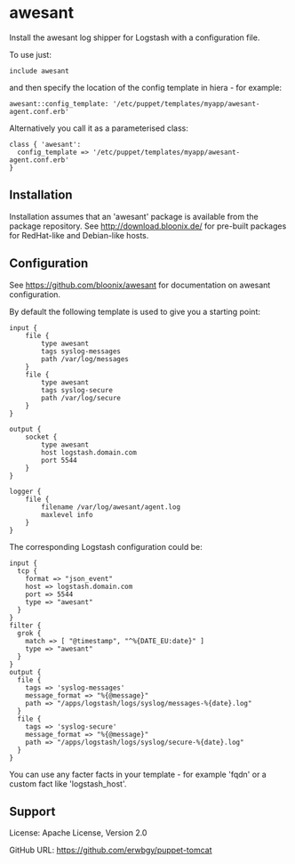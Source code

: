 # awesant

Install the awesant log shipper for Logstash with a configuration file.

To use just:

    include awesant

and then specify the location of the config template in hiera - for example:

    awesant::config_template: '/etc/puppet/templates/myapp/awesant-agent.conf.erb'

Alternatively you call it as a parameterised class:

    class { 'awesant':
      config_template => '/etc/puppet/templates/myapp/awesant-agent.conf.erb'
    }

## Installation

Installation assumes that an 'awesant' package is available from the package
repository.  See http://download.bloonix.de/ for pre-built packages for
RedHat-like and Debian-like hosts.

## Configuration

See https://github.com/bloonix/awesant for documentation on awesant configuration.

By default the following template is used to give you a starting point:

    input {
        file {
            type awesant
            tags syslog-messages
            path /var/log/messages
        }
        file {
            type awesant
            tags syslog-secure
            path /var/log/secure
        }
    }
    
    output {
        socket {
            type awesant
            host logstash.domain.com
            port 5544
        }
    }
    
    logger {
        file {
            filename /var/log/awesant/agent.log
            maxlevel info
        }
    }

The corresponding Logstash configuration could be:

    input {
      tcp {
        format => "json_event"
        host => logstash.domain.com
        port => 5544
        type => "awesant"
      }
    }
    filter {
      grok {
        match => [ "@timestamp", "^%{DATE_EU:date}" ]
        type => "awesant"
      }
    }
    output {
      file {
        tags => 'syslog-messages'
        message_format => "%{@message}"
        path => "/apps/logstash/logs/syslog/messages-%{date}.log"
      }
      file {
        tags => 'syslog-secure'
        message_format => "%{@message}"
        path => "/apps/logstash/logs/syslog/secure-%{date}.log"
      }
    }

You can use any facter facts in your template - for example 'fqdn' or a custom fact like 'logstash_host'.

## Support

License: Apache License, Version 2.0

GitHub URL: https://github.com/erwbgy/puppet-tomcat
